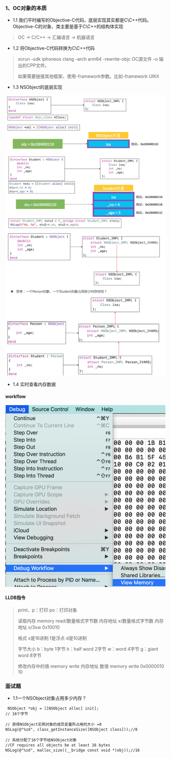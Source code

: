 ### 1、OC对象的本质
* 1.1 我们平时编写的Objective-C代码，底层实现其实都是C\C++代码。Objective-C的对象、类主要是基于C\C++的结构体实现

>OC -> C/C++ -> 汇编语言 -> 机器语言

* 1.2 将Objective-C代码转换为C\C++代码

>xcrun  -sdk  iphoneos  clang  -arch  arm64  -rewrite-objc  OC源文件  -o  输出的CPP文件。
>
>如果需要链接其他框架，使用-framework参数。比如-framework UIKit

* 1.3 NSObject的底层实现

![原理图](./imgs/1/1.3_1.png)
![原理图](./imgs/1/1.3_2.png)
![原理图](./imgs/1/1.3_3.png)
![原理图](./imgs/1/1.3_4.png)

* 1.4 实时查看内存数据

#### workflow
![原理图](./imgs/1/1.4_1.png)
#### LLDB指令

>print、p：打印
>po：打印对象
>
>读取内存
>memory read/数量格式字节数  内存地址
>x/数量格式字节数  内存地址
>x/3xw  0x10010
>
>格式
>x是16进制
>f是浮点
>d是10进制
>
>字节大小
>b：byte 1字节
>h：half word 2字节
>w：word 4字节
>g：giant word 8字节
>
>修改内存中的值
>memory  write  内存地址  数值
>memory  write  0x0000010  10



### 面试题

* 1.1一个NSObject对象占用多少内存？

```
 NSObject *obj = [[NSObject alloc] init];
// 16个字节
    
// 获得NSObject实例对象的成员变量所占用的大小 =8
NSLog(@"%zd", class_getInstanceSize([NSObject class]));//8
    
// 系统分配了16个字节给NSObject对象
//CF requires all objects be at least 16 bytes
NSLog(@"%zd", malloc_size((__bridge const void *)obj));//16
    
```





